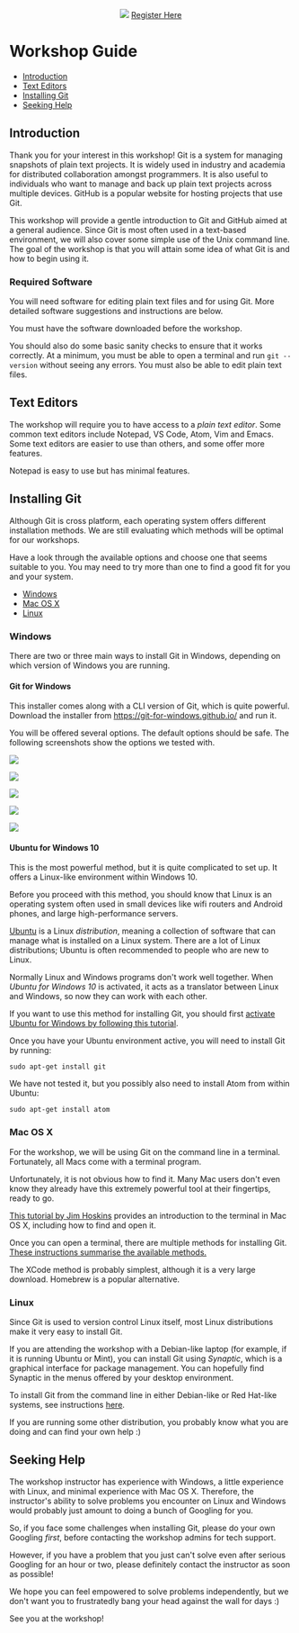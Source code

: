 <p align = "center">
<img src = "https://github.com/SarthakSKumar/Intro-to-Git-and-Github-workshop/blob/master/Media/Files/Posters/Introduction%20to%20Git%20%26%20Github%20Banner%202.png"/>
  <a href = "https://bit.ly/3MiJhDp">Register Here</a>

# Workshop Guide

* [Introduction](#introduction)
* [Text Editors](#text-editors)
* [Installing Git](#installing-git)
* [Seeking Help](#seeking-help)


Introduction
----

Thank you for your interest in this workshop!
Git is a system for managing snapshots of plain text projects.
It is widely used in industry and academia for distributed collaboration amongst programmers.
It is also useful to individuals who want to manage and back up plain text projects across multiple devices.
GitHub is a popular website for hosting projects that use Git.

This workshop will provide a gentle introduction to Git and GitHub aimed at a general audience.
Since Git is most often used in a text-based environment,
we will also cover some simple use of the Unix command line.
The goal of the workshop is that you will attain some idea of what Git is and how to begin using it.

### Required Software

You will need software for editing plain text files and for using Git.
More detailed software suggestions and instructions are below.

You must have the software downloaded before the workshop.

You should also do some basic sanity checks to ensure that it works correctly.
At a minimum, you must be able to open a terminal and run `git --version` without seeing any errors.
You must also be able to edit plain text files.

Text Editors
----

The workshop will require you to have access to a _plain text editor_.
Some common text editors include Notepad, VS Code, Atom, Vim and Emacs.
Some text editors are easier to use than others, and some offer more features.

Notepad is easy to use but has minimal features.

Installing Git
----

Although Git is cross platform, each operating system offers different installation methods.
We are still evaluating which methods will be optimal for our workshops.

Have a look through the available options and choose one that seems suitable to you.
You may need to try more than one to find a good fit for you and your system.

* [Windows](#windows)
* [Mac OS X](#mac)
* [Linux](#linux)


### Windows

There are two or three main ways to install Git in Windows,
depending on which version of Windows you are running.

#### Git for Windows

This installer comes along with a CLI version of Git, which is quite powerful.
Download the installer from https://git-for-windows.github.io/ and run it.

You will be offered several options.
The default options should be safe.
The following screenshots show the options we tested with.

![](./Media/figures/1.jpg)

![](./Media/figures/2.jpg)

![](./Media/figures/3.jpg)

![](./Media/figures/4.jpg)

![](./Media/figures/5.jpg)


#### Ubuntu for Windows 10

This is the most powerful method, but it is quite complicated to set up.
It offers a Linux-like environment within Windows 10.

Before you proceed with this method,
you should know that Linux is an operating system often used in small devices like wifi routers and Android phones,
and large high-performance servers.

[Ubuntu](https://www.ubuntu.com/) is a Linux _distribution_,
meaning a collection of software that can manage what is installed on a Linux system.
There are a lot of Linux distributions;
Ubuntu is often recommended to people who are new to Linux.

Normally Linux and Windows programs don't work well together.
When _Ubuntu for Windows 10_ is activated,
it acts as a translator between Linux and Windows,
so now they can work with each other.

If you want to use this method for installing Git,
you should first [activate Ubuntu for Windows by following this tutorial](http://www.omgubuntu.co.uk/2016/08/enable-bash-windows-10-anniversary-update).

Once you have your Ubuntu environment active,
you will need to install Git by running:

~~~
sudo apt-get install git
~~~

We have not tested it, but you possibly also need to install Atom from within Ubuntu:

~~~
sudo apt-get install atom
~~~


### Mac OS X

For the workshop, we will be using Git on the command line in a terminal.
Fortunately, all Macs come with a terminal program.

Unfortunately, it is not obvious how to find it.
Many Mac users don't even know they already have this extremely powerful tool at their fingertips, ready to go.

[This tutorial by Jim Hoskins](http://blog.teamtreehouse.com/introduction-to-the-mac-os-x-command-line)
provides an introduction to the terminal in Mac OS X,
including how to find and open it.

Once you can open a terminal,
there are multiple methods for installing Git.
[These instructions summarise the available methods.](https://www.atlassian.com/git/tutorials/install-git#mac-os-x)

The XCode method is probably simplest, although it is a very large download.
Homebrew is a popular alternative.


### Linux

Since Git is used to version control Linux itself,
most Linux distributions make it very easy to install Git.

If you are attending the workshop with a Debian-like laptop (for example, if it
is running Ubuntu or Mint), you can install Git using _Synaptic_,
which is a graphical interface for package management.
You can hopefully find Synaptic in the menus offered by your desktop environment.

To install Git from the command line in either Debian-like or Red Hat-like
systems, see instructions [here](https://www.atlassian.com/git/tutorials/install-git#linux).

If you are running some other distribution,
you probably know what you are doing and can find your own help :)


Seeking Help
----

The workshop instructor has experience with Windows, a little experience with Linux, and minimal experience with Mac OS X.
Therefore, the instructor's ability to solve problems you encounter on Linux and Windows would probably just amount to doing a bunch of Googling for you.

So, if you face some challenges when installing Git,
please do your own Googling _first_,
before contacting the workshop admins for tech support.

However, if you have a problem that you just can't solve even after serious Googling for an hour or two,
please definitely contact the instructor as soon as possible!

We hope you can feel empowered to solve problems independently,
but we don't want you to frustratedly bang your head against the wall for days :)

See you at the workshop!
